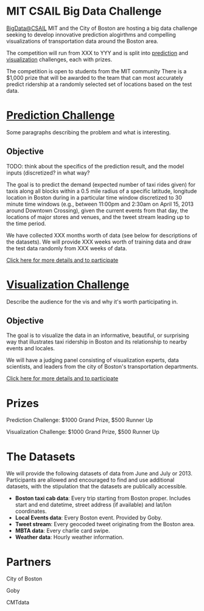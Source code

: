 MIT CSAIL Big Data Challenge
======================


[BigData@CSAIL](http://bigdata.csail.mit.edu) MIT and the City of
Boston are hosting a big data challenge seeking to develop innovative
prediction alogirthms and compelling visualizations of transportation
data around the Boston area.

The competition will run from XXX to YYY and is split into
[prediction](#prediction) and [visualization](#visualization)
challenges, each with prizes.


The competition is open to students from the MIT community There is a $1,000
prize that will be awarded to the team that can most accurately predict
ridership at a randomly selected set of locations based on the test data.



<a name="prediction" href="prediction"> Prediction Challenge</a>
============

Some paragraphs describing the problem and what is interesting.

## Objective

TODO: think about the specifics of the prediction result, and the model inputs
(discretized?  in what way?

The goal is to predict the demand (expected number of taxi rides given) for
taxis along all blocks within a 0.5 mile radius of a specific latitude,
longitude location in Boston during in a particular time window discretized to
30 minute time windows  (e.g., between 11:00pm and 2:30am on April 15, 2013
around Downtown Crossing), given the current events from that day, the
locations of major stores and venues, and the tweet stream leading up to the
time period.

We have collected XXX months worth of data (see below for descriptions
of the datasets).  We will provide XXX weeks worth of training data
and draw the test data randomly from XXX weeks of data.


[Click here for more details and to participate](/prediction)


<a name="visualization" href="visualization"> Visualization Challenge</a>
===============

Describe the audience for the vis and why it's worth participating in. 

## Objective

The goal is to visualize the data in an informative, beautiful, or
surprising way that illustrates taxi ridership in Boston and its
relationship to nearby events and locales.

We will have a judging panel consisting of visualization experts, data
scientists, and leaders from the city of Boston's transportation departments.

[Click here for more details and to participate](/visualization)

Prizes
=======

Prediction Challenge: $1000 Grand Prize, $500 Runner Up

Visualization Challenge:  $1000 Grand Prize, $500 Runner Up


The Datasets
==========

We will provide the following datasets of data from June and July or 2013.  Participants are allowed and encouraged to
find and use additional datasets, with the stipulation that the datasets are publically 
accessible.


* **Boston taxi cab data**: Every trip starting from Boston proper.  Includes start and end datetime, street address (if available) and lat/lon coordinates.
* **Local Events data**: Every Boston event.  Provided by Goby.
* **Tweet stream**: Every geocoded tweet originating from the Boston area.
* **MBTA data**: Every charlie card swipe.
* **Weather data**: Hourly weather information.


Partners
============

City of Boston

Goby

CMTdata
